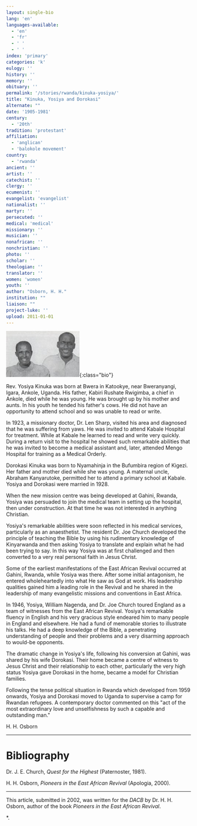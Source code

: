 ```yaml
---
layout: single-bio
lang: 'en'
languages-available:
  - 'en'
  - 'fr'
  - ' '
  - ' '
index: 'primary'
categories: 'k'
eulogy: ''
history: ''
memory: ''
obituary: ''
permalink: '/stories/rwanda/kinuka-yosiya/'
title: "Kinuka, Yosiya and Dorokasi"
alternate: ""
date: '1905-1981'
century:
  - '20th'
tradition: 'protestant'
affiliation:
  - 'anglican'
  - 'balokole movement'
country:
  - 'rwanda'
ancient: ''
artist: ''
catechist: ''
clergy: ''
ecumenist: ''
evangelist: 'evangelist'
nationalist: ''
martyr: ''
persecuted: ''
medical: 'medical'
missionary: ''
musician: ''
nonafrican: ''
nonchristian: ''
photo: ''
scholar: ''
theologian: ''
translator: ''
women: 'women'
youth: ''
author: "Osborn, H. H."
institution: ""
liaison: ""
project-luke: ''
upload: 2011-01-01
---
```


![Dorokasi and Yosiya Kinuka](/images/bio-pics/rwanda/kinuka-yosiya/Kinuka-small.jpg){:class="bio"}

Rev. Yosiya Kinuka was born at Bwera in Katookye, near Bweranyangi, Igara, Ankole, Uganda.  His father, Kabiri Rushate Rwigimba, a chief in Ankole, died while he was young.  He was brought up by his mother and aunts.  In his youth he tended his father's cows. He did not have an opportunity to attend school and so was unable to read or write.

In 1923, a missionary doctor, Dr. Len Sharp, visited his area and diagnosed that he was suffering from yaws.  He was invited to attend Kabale Hospital for treatment. While at Kabale he learned to read and write very quickly. During a return visit to the hospital he showed such remarkable abilities that he was invited to become a medical assistant and, later, attended Mengo Hospital for training as a Medical Orderly.

Dorokasi Kinuka was born to Nyamahinja in the Bufumbira region of Kigezi. Her father and mother died while she was young.  A maternal uncle, Abraham Kanyarutoke, permitted her to attend a primary school at Kabale.  Yosiya and Dorokasi were married in 1928.

When the new mission centre was being developed at Gahini, Rwanda, Yosiya was persuaded to join the medical team in setting up the hospital, then under construction.  At that time he was not interested in anything Christian.

Yosiya's remarkable abilities were soon reflected in his medical services, particularly as an anaesthetist.    The resident Dr. Joe Church developed the principle of teaching the Bible by using his rudimentary knowledge of Kinyarwanda and then asking Yosiya to translate and explain what he had been trying to say.  In this way Yosiya was at first challenged and then converted to a very real personal faith in Jesus Christ.

Some of the earliest manifestations of the East African Revival occurred at Gahini, Rwanda, while Yosiya was there. After some initial antagonism, he entered wholeheartedly into what He saw as God at work.  His leadership qualities gained him a leading role in the Revival and he shared in the leadership of many evangelistic missions and conventions in East Africa.

In 1946, Yosiya, William Nagenda, and Dr. Joe Church toured England as a team of witnesses from the East African Revival.  Yosiya's remarkable fluency in English and his very gracious style endeared him to many people in England and elsewhere.  He had a fund of memorable stories to illustrate his talks.  He had a deep knowledge of the Bible, a penetrating understanding of people and their problems and a very disarming approach to would-be opponents.

The dramatic change in Yosiya's life, following his conversion at Gahini, was shared by his wife Dorokasi.  Their home became a centre of witness to Jesus Christ and their relationship to each other, particularly the very high status Yosiya gave Dorokasi in the home, became a model for Christian families.

Following the tense political situation in Rwanda which developed from 1959 onwards, Yosiya and Dorokasi moved to Uganda to supervise a camp for Rwandan refugees.  A contemporary doctor commented on this "act of the most extraordinary love and unselfishness by such a capable and outstanding man."

H. H. Osborn

---

# Bibliography

Dr. J. E. Church, *Quest for the Highest*  (Paternoster, 1981).

H. H. Osborn, *Pioneers in the East African Revival* (Apologia, 2000).

---

This article, submitted in 2002, was written for the *DACB* by Dr. H. H. Osborn, author of the book *Pioneers in the East African Revival*.

*.
